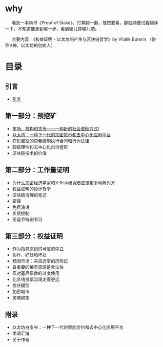 # why
&ensp; &ensp; 看到一本新书《Proof of Stake》，打算翻一翻，既然要看，那就顺便试着翻译一下。不知道能走到哪一步，看到哪儿算哪儿吧。

&ensp; &ensp; 主要内容：《权益证明 - 以太坊的产生与区块链哲学》by Vitalik Buterin （俗称V神，以太坊的创始人）


# 目录

## 引言
* [引言](./content/introduction.md)

## 第一部分：预挖矿
* [市场、机构和货币——一种新的社会激励方式](./content/1.1-market.md))
* [以太坊：一种下一代的加密货币和去中心化应用平台](./content/1.2-ethereum.md)
* 在贮藏室的自我强制执行合同和行为法律
* 超级理性和去中心化自治组织
* 区块链技术的价值

## 第二部分：工作量证明
* 为什么加密经济学家和X-Risk研究者应该更多倾听对方
* 权益证明的设计哲学
* 区块链治理的笔记
* 密谋
* 免费演讲
* 负债控制
* 圣诞节特别节目

## 第三部分：权益证明
* 作为指导原则的可信的中立
* 协作，好处和坏处
* 预测市场：来自选举的历险记
* 最重要的稀有资源是合法性
* 反对基尼系数的过度使用
* 比金钱投票治理走得更远
* 信任模型
* 加密城市
* 灵魂绑定

## 附录
* 以太坊白皮书：一种下一代的智能合约和去中心化应用平台
* 术语汇编
* 关于作者